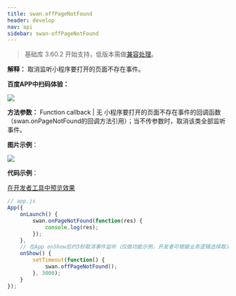 ```yaml
---
title: swan.offPageNotFound
header: develop
nav: api
sidebar: swan-offPageNotFound
---
```

 
> 基础库 3.60.2 开始支持，低版本需做[兼容处理](https://smartprogram.baidu.com/docs/develop/swan/compatibility/)。

**解释：** 取消监听小程序要打开的页面不存在事件。

**百度APP中扫码体验：**

<img src="https://b.bdstatic.com/miniapp/assets/images/doc_demo/offPageNotFound.png"  class="demo-qrcode-image" />


**方法参数：** Function callback | 无
小程序要打开的页面不存在事件的回调函数（swan.onPageNotFound的回调方法引用）；当不传参数时，取消该类全部监听事件。

**图片示例**：

<div class="m-doc-custom-examples">
    <div class="m-doc-custom-examples-correct">
        <img src="https://b.bdstatic.com/miniapp/images/offPageNotFound.gif">
    </div>
    <div class="m-doc-custom-examples-correct">
        <img src=" ">
    </div>
    <div class="m-doc-custom-examples-correct">
        <img src=" ">
    </div>     
</div>

**代码示例**：

<a href="swanide://fragment/89c7e6b8401b308e07556874b8467b271567706228311" title="在开发者工具中预览效果" target="_self">在开发者工具中预览效果</a>

```js
// app.js
App({
    onLaunch() {
        swan.onPageNotFound(function(res) {
            console.log(res);
        });
    },
    // 在App onShow后约3秒取消事件监听（仅做功能示例，开发者可根据业务逻辑选择取消监听时机）
    onShow() {
        setTimeout(function() {
            swan.offPageNotFound();
        }, 3000);
    }
});
```